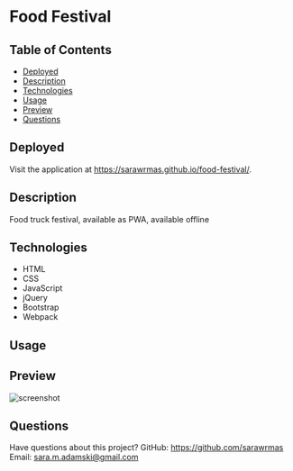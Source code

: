 # Food Festival

## Table of Contents
* [Deployed](#deployed)
* [Description](#description)
* [Technologies](#technologies)
* [Usage](#usage)
* [Preview](#preview)
* [Questions](#questions)

## Deployed
Visit the application at https://sarawrmas.github.io/food-festival/.

## Description
Food truck festival, available as PWA, available offline

## Technologies
* HTML
* CSS
* JavaScript
* jQuery
* Bootstrap
* Webpack

## Usage

## Preview
![screenshot](assets/images/screenshot.png)

## Questions
Have questions about this project?
GitHub: https://github.com/sarawrmas
Email: sara.m.adamski@gmail.com